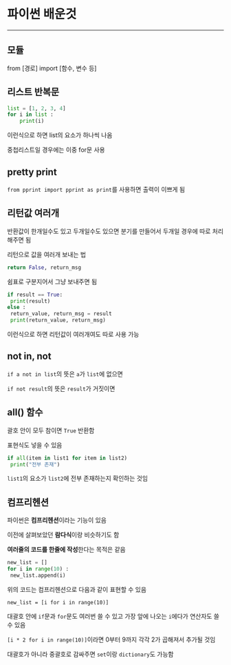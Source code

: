 # 파이썬 배운것
---
## 모듈

from [경로] import [함수, 변수 등]

## 리스트 반복문

```python
list = [1, 2, 3, 4]
for i in list :
    print(i)
```
이런식으로 하면 list의 요소가 하나씩 나옴

중첩리스트일 경우에는 이중 for문 사용

## pretty print

`from pprint import pprint as print`를 사용하면 출력이 이쁘게 됨

## 리턴값 여러개

반환값이 한개일수도 있고 두개일수도 있으면 분기를 만들어서 두개일 경우에 따로 처리해주면 됨

리턴으로 값을 여러개 보내는 법

```python
return False, return_msg
```

쉼표로 구분지어서 그냥 보내주면 됨

```python
if result == True:
 print(result)
else :
 return_value, return_msg = result
 print(return_value, return_msg)
```
이런식으로 하면 리턴값이 여러개여도 따로 사용 가능

## not in, not

`if a not in list`의 뜻은 `a`가 `list`에 없으면

`if not result`의 뜻은 `result`가 거짓이면


## all() 함수

괄호 안이 모두 참이면 `True` 반환함

표현식도 넣을 수 있음

```python
if all(item in list1 for item in list2)
 print("전부 존재")
```
`list1`의 요소가 `list2`에 전부 존재하는지 확인하는 것임

## 컴프리헨션

파이썬은 **컴프리헨션**이라는 기능이 있음

이전에 살펴보았던 **람다식**이랑 비슷하기도 함

**여러줄의 코드를 한줄에 작성**한다는 목적은 같음

```python
new_list = []
for i in range(10) :
 new_list.append(i)
```
위의 코드는 컴프리헨션으로 다음과 같이 표현할 수 있음

`new_list = [i for i in range(10)]`

대괄호 안에 `if`문과 `for`문도 여러번 쓸 수 있고 가장 앞에 나오는 `i`에다가 연산자도 쓸 수 있음

`[i * 2 for i in range(10)]`이라면 0부터 9까지 각각 2가 곱해져서 추가될 것임

대괄호가 아니라 중괄호로 감싸주면 `set`이랑 `dictionary`도 가능함